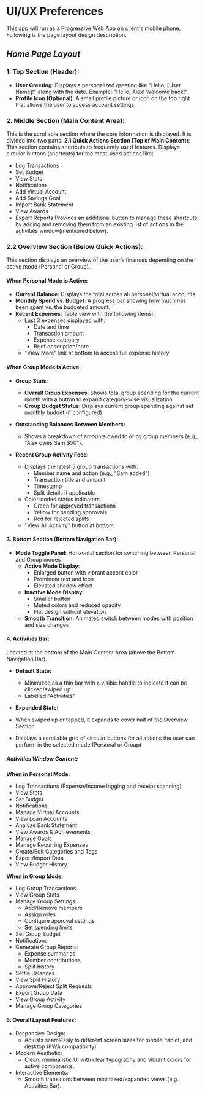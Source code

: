 # UI/UX Preferences
This app will run as a Progressive Web App on client's mobile phone.
Following is the page layout design description.

## *Home Page Layout*
### 1. Top Section (Header):
- **User Greeting**:
Displays a personalized greeting like "Hello, [User Name]!" along with the date.
Example: "Hello, Alex! Welcome back!"
- **Profile Icon (Optional)**:
A small profile picture or icon on the top right that allows the user to access account settings.

### 2. Middle Section (Main Content Area):
This is the scrollable section where the core information is displayed. It is divided into two parts:
**2.1 Quick Actions Section (Top of Main Content)**:
This section contains shortcuts to frequently used features.
Displays circular buttons (shortcuts) for the most-used actions like:
- Log Transactions
- Set Budget
- View Stats
- Notifications
- Add Virtual Account
- Add Savings Goal
- Import Bank Statement
- View Awards
- Export Reports
Provides an additional button to manage these shortcuts, by adding and removing them from an existing list of actions in the activities window(mentioned below).

### 2.2 Overview Section (Below Quick Actions):
This section displays an overview of the user’s finances depending on the active mode (Personal or Group).

#### When Personal Mode is Active:

- **Current Balance**: Displays the total across all personal/virtual accounts.
- **Monthly Spend vs. Budget**: A progress bar showing how much has been spent vs. the budgeted amount.
- **Recent Expenses**:
  Table view with the following items:
  - Last 3 expenses displayed with:
    - Date and time
    - Transaction amount
    - Expense category
    - Brief description/note
  - "View More" link at bottom to access full expense history 

#### When Group Mode is Active:

- **Group Stats**:
  - **Overall Group Expenses**: Shows total group spending for the current month with a button to expand category-wise visualization
  - **Group Budget Status**: Displays current group spending against set monthly budget (if configured)

- **Outstanding Balances Between Members:**
  - Shows a breakdown of amounts owed to or by group members (e.g., "Alex owes Sam $50").

- **Recent Group Activity Feed**:
  - Displays the latest 5 group transactions with:
    - Member name and action (e.g., "Sam added")
    - Transaction title and amount
    - Timestamp
    - Split details if applicable
  - Color-coded status indicators
    - Green for approved transactions
    - Yellow for pending approvals
    - Red for rejected splits
  - "View All Activity" button at bottom

#### 3. Bottom Section (Bottom Navigation Bar):
- **Mode Toggle Panel**: Horizontal section for switching between Personal and Group modes
  - **Active Mode Display**:
    - Enlarged button with vibrant accent color
    - Prominent text and icon
    - Elevated shadow effect
  - **Inactive Mode Display**:
    - Smaller button
    - Muted colors and reduced opacity
    - Flat design without elevation
  - **Smooth Transition**: Animated switch between modes with position and size changes

#### 4. Activities Bar:
Located at the bottom of the Main Content Area (above the Bottom Navigation Bar).

- **Default State:**
  - Minimized as a thin bar with a visible handle to indicate it can be clicked/swiped up
  - Labelled "Activities"

- **Expanded State:**
- When swiped up or tapped, it expands to cover half of the Overview Section
- Displays a scrollable grid of circular buttons for all actions the user can perform in the selected mode (Personal or Group)

##### Activities Window Content:
**When in Personal Mode:**
- Log Transactions (Expense/Income logging and receipt scanning)
- View Stats
- Set Budget
- Notifications
- Manage Virtual Accounts
- View Loan Accounts
- Analyze Bank Statement
- View Awards & Achievements
- Manage Goals
- Manage Recurring Expenses
- Create/Edit Categories and Tags
- Export/Import Data
- View Budget History

**When in Group Mode:**
- Log Group Transactions
- View Group Stats
- Manage Group Settings:
  - Add/Remove members
  - Assign roles
  - Configure approval settings
  - Set spending limits
- Set Group Budget
- Notifications
- Generate Group Reports:
  - Expense summaries
  - Member contributions
  - Split history
- Settle Balances
- View Split History
- Approve/Reject Split Requests
- Export Group Data
- View Group Activity
- Manage Group Categories

#### 5. Overall Layout Features:
- Responsive Design:
  - Adjusts seamlessly to different screen sizes for mobile, tablet, and desktop (PWA compatibility).
- Modern Aesthetic:
  - Clean, minimalistic UI with clear typography and vibrant colors for active components.
- Interactive Elements:
  - Smooth transitions between minimized/expanded views (e.g., Activities Bar).
